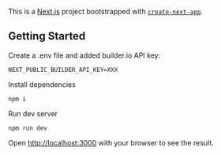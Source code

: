 This is a [Next.js](https://nextjs.org/) project bootstrapped with [`create-next-app`](https://github.com/vercel/next.js/tree/canary/packages/create-next-app).

## Getting Started
Create a .env file and added builder.io API key:
```
NEXT_PUBLIC_BUILDER_API_KEY=XXX
```
Install dependencies
```
npm i
```
Run dev server
```
npm run dev
```

Open [http://localhost:3000](http://localhost:3000) with your browser to see the result.
